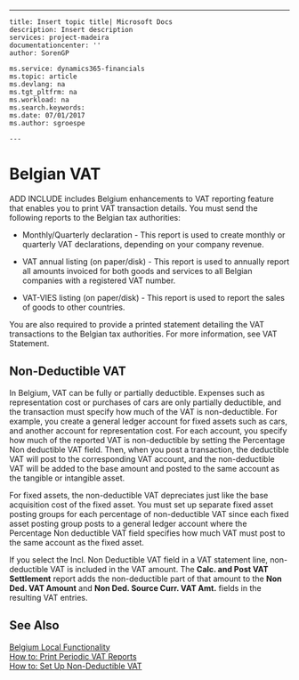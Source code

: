 ---
    title: Insert topic title| Microsoft Docs
    description: Insert description
    services: project-madeira
    documentationcenter: ''
    author: SorenGP

    ms.service: dynamics365-financials
    ms.topic: article
    ms.devlang: na
    ms.tgt_pltfrm: na
    ms.workload: na
    ms.search.keywords:
    ms.date: 07/01/2017
    ms.author: sgroespe

    ---
# Belgian VAT
ADD INCLUDE<!--[!INCLUDE[navnow](../../includes/navnow_md.md)]--> includes Belgium enhancements to VAT reporting feature that enables you to print VAT transaction details. You must send the following reports to the Belgian tax authorities:  
  
-   Monthly\/Quarterly declaration - This report is used to create monthly or quarterly VAT declarations, depending on your company revenue.  
  
-   VAT annual listing \(on paper\/disk\) - This report is used to annually report all amounts invoiced for both goods and services to all Belgian companies with a registered VAT number.  
  
-   VAT-VIES listing \(on paper\/disk\) - This report is used to report the sales of goods to other countries.  
  
 You are also required to provide a printed statement detailing the VAT transactions to the Belgian tax authorities. For more information, see VAT Statement.  
  
## Non-Deductible VAT  
 In Belgium, VAT can be fully or partially deductible. Expenses such as representation cost or purchases of cars are only partially deductible, and the transaction must specify how much of the VAT is non-deductible. For example, you create a general ledger account for fixed assets such as cars, and another account for representation cost. For each account, you specify how much of the reported VAT is non-deductible by setting the Percentage Non deductible VAT field. Then, when you post a transaction, the deductible VAT will post to the corresponding VAT account, and the non-deductible VAT will be added to the base amount and posted to the same account as the tangible or intangible asset.  
  
 For fixed assets, the non-deductible VAT depreciates just like the base acquisition cost of the fixed asset. You must set up separate fixed asset posting groups for each percentage of non-deductible VAT since each fixed asset posting group posts to a general ledger account where the Percentage Non deductible VAT field specifies how much VAT must post to the same account as the fixed asset.  
  
 If you select the Incl. Non Deductible VAT field in a VAT statement line, non-deductible VAT is included in the VAT amount. The **Calc. and Post VAT Settlement** report adds the non-deductible part of that amount to the **Non Ded. VAT Amount** and **Non Ded. Source Curr. VAT Amt.** fields in the resulting VAT entries.  
  
## See Also  
 [Belgium Local Functionality](../FullExperience/belgium-local-functionality.md)   
 [How to: Print Periodic VAT Reports](../FullExperience/how-to-print-periodic-vat-reports.md)   
 [How to: Set Up Non-Deductible VAT](../FullExperience/how-to-set-up-non-deductible-vat.md)